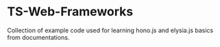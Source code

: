 # TS-Web-Frameworks
Collection of example code used for learning hono.js and elysia.js basics from documentations.
